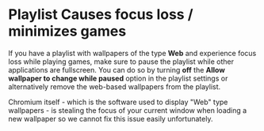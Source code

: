 # Playlist Causes focus loss / minimizes games

If you have a playlist with wallpapers of the type **Web** and experience focus loss while playing games, make sure to pause the playlist while other applications are fullscreen. You can do so by turning **off** the **Allow wallpaper to change while paused** option in the playlist settings or alternatively remove the web-based wallpapers from the playlist.

Chromium itself - which is the software used to display "Web" type wallpapers - is stealing the focus of your current window when loading a new wallpaper so we cannot fix this issue easily unfortunately.
